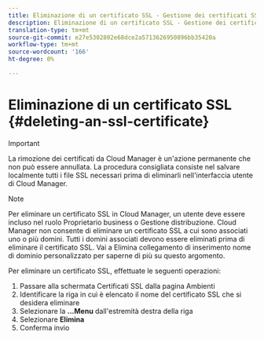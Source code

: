 ```yaml
---
title: Eliminazione di un certificato SSL - Gestione dei certificati SSL
description: Eliminazione di un certificato SSL - Gestione dei certificati SSL
translation-type: tm+mt
source-git-commit: e27e5302802e68dce2a5713626950896bb35420a
workflow-type: tm+mt
source-wordcount: '166'
ht-degree: 0%

---
```



# Eliminazione di un certificato SSL {#deleting-an-ssl-certificate}

>[!IMPORTANT]
>La rimozione dei certificati da Cloud Manager è un&#39;azione permanente che non può essere annullata. La procedura consigliata consiste nel salvare localmente tutti i file SSL necessari prima di eliminarli nell&#39;interfaccia utente di Cloud Manager.

>[!NOTE]
>Per eliminare un certificato SSL in Cloud Manager, un utente deve essere incluso nel ruolo Proprietario business o Gestione distribuzione. Cloud Manager non consente di eliminare un certificato SSL a cui sono associati uno o più domini.  Tutti i domini associati devono essere eliminati prima di eliminare il certificato SSL. Vai a Elimina collegamento di inserimento nome di dominio personalizzato per saperne di più su questo argomento.

Per eliminare un certificato SSL, effettuate le seguenti operazioni:

1. Passare alla schermata Certificati SSL dalla pagina Ambienti
1. Identificare la riga in cui è elencato il nome del certificato SSL che si desidera eliminare
1. Selezionare la **...Menu** dall&#39;estremità destra della riga
1. Selezionare **Elimina**
1. Conferma invio
